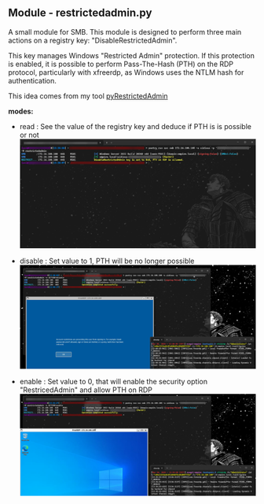 ## Module - restrictedadmin.py 

A small module for SMB. This module is designed to perform three main actions on a registry key: "DisableRestrictedAdmin".

This key manages Windows "Restricted Admin" protection. If this protection is enabled, it is possible to perform Pass-The-Hash (PTH) on the RDP protocol, particularly with xfreerdp, as Windows uses the NTLM hash for authentication.

This idea comes from my tool [pyRestrictedAdmin](https://github.com/Anh4ckin3/pyRestrictedAdmin)

**modes:**

- read : See the value of the registry key and deduce if PTH is is possible or not
![Module preview](/images/picture2.png)

- disable : Set value to 1, PTH will be no longer possible
![Module preview](/images/picture4.png)

- enable : Set value to 0, that will enable the security option "RestricedAdmin" and allow PTH on RDP
![Module preview](/images/picture3.png)


